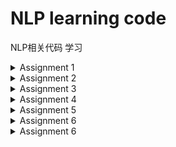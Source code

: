 # NLP learning code
NLP相关代码 学习

<details>
<summary>Assignment 1</summary>

* 定义语法，建立句子生成器   
* 由豆瓣影评训练语言模型，评估上面生成的句子   

</details>

<details>
 <summary>Assignment 2 </summary>

* 爬虫，爬取北京地铁数据
* 得到地铁数据，构建地铁网路  
* 用不同的搜索方式对地铁网路进行搜索（DFS BFS） 

</details>

<details>
<summary>Assignment 3</summary>

* 由sklearn得到Boston房价  
* 随机生成参数法，拟合房价  
* 给予一定方向后，拟合房价  
* 梯度下降法，拟合房价  
* 改变Loss函数后，拟合房价  
* 动态规划，解决切管子问题  
* 解析edit distance的解法（solution）
 
</details>

<details>
<summary>Assignment 4</summary>

* 下载中文维基百科，构建语料库
* 数据处理： 删减不必要的信息、繁体简体转换、切词
* 通过word2vec将文本进行转换： 词语—>向量  
* 绘制词云  
* 使用kaggle的T-SEN进行词向量可视化 

</details>

<details>
<summary>Assignment 5</summary>

* 读取新闻语料库，清理、切词
* 进行Word2Vec转换
* 对比：基于Word2Vec向量找近义词、基于图搜索找近义词 
* TFIDF找文本关键字  
* 绘制词云  
* 对文件进行TFIDF向量化  
* 词搜索引擎：朴素搜索、基于TFIDF排序搜索

</details>

<details>
<summary>Assignment 6</summary>

* 机器学习初步
* Overfitting & Underfitting
* ML应用

</details>

<details>
<summary>Assignment 6</summary>

* 目标：判别一篇新闻的来源是否为新华社
* 重点：样本中有 87% 来源是新华社，因此低于87%的的判别可以认为是无效的
* 方法：TFIDF向量化、Precision； Recall； F1 Score ；ROC AUC score
* 对以下方法均计算了上述参数： Logistic Regression、KNN、SVM、Naive Bayes、Random Tree、 Random Forest
* 最后在87052篇新闻中，找出了180篇疑似抄袭的新闻

</details>

